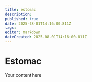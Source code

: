 ```yaml
---
title: estomac
description: 
published: true
date: 2025-08-01T14:16:00.811Z
tags: 
editor: markdown
dateCreated: 2025-08-01T14:16:00.811Z
---
```


# Estomac
Your content here